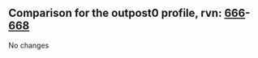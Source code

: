 ## Comparison for the outpost0 profile, rvn: [666](https://github.com/PRO100KatYT/FortniteProfileRevisions/tree/main/profiles/outpost0/666%20outpost0.json)-[668](https://github.com/PRO100KatYT/FortniteProfileRevisions/tree/main/profiles/outpost0/668%20outpost0.json)

No changes

